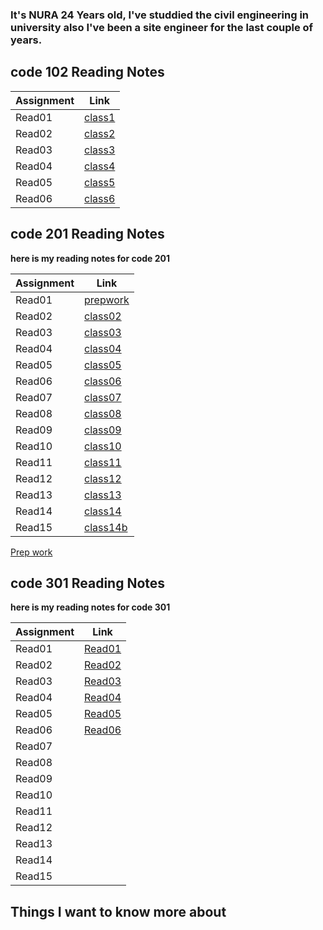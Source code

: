 
### It's NURA 24 Years old, I've studdied the civil engineering in university also I've been a site engineer for the last couple of years.

## **code 102 Reading Notes**

|Assignment   | Link                |
|------------ | -------------       |
|Read01       | [class1](read01.md) |
|Read02       | [class2](read02.md) |
|Read03       | [class3](read03.md) |
|Read04       | [class4](read04.md) |
|Read05       | [class5](read05.md) |
|Read06       | [class6](read06.md) |

## **code 201 Reading Notes**

**here is my reading notes for code 201**

|Assignment   | Link                     |
|------------ | -------------            |
|Read01       |  [prepwork](prepwork.md) |
|Read02       |  [class02](class02.md)   |
|Read03       |  [class03](class03.md)   |
|Read04       |  [class04](class04.md)   |
|Read05       |  [class05](class05.md)   |
|Read06       |  [class06](class06.md)   |
|Read07       |  [class07](class07.md)   |
|Read08       |  [class08](class08.md)   |
|Read09       |  [class09](class09.md)   |  
|Read10       |  [class10](class10.md)   |
|Read11       |  [class11](class11.md)   |
|Read12       |  [class12](class12.md)   |
|Read13       |  [class13](class13.md)   |
|Read14       |  [class14](class14.md)   |
|Read15       |  [class14b](class14b.md) |

[Prep work](prepwork.md)

## **code 301 Reading Notes**

**here is my reading notes for code 301**

|Assignment   | Link                             |
|------------ | ---------                        |
|Read01       | [Read01](301coarse1.md)          |
|Read02       | [Read02](301coarse2.md)          |
|Read03       | [Read03](301coarse3.md)          |
|Read04       | [Read04](301coarse4.md)          |
|Read05       | [Read05](301coarse5.md)          |
|Read06       | [Read06](301coarse6.md)          |
|Read07       |           |
|Read08       |           |
|Read09       |           |  
|Read10       |           |
|Read11       |           |
|Read12       |           |
|Read13       |           |
|Read14       |           |
|Read15       |           | 


## Things I want to know more about